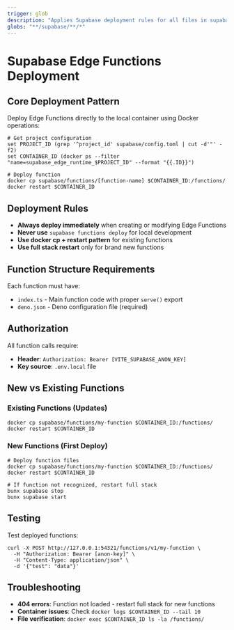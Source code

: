 ```yaml
---
trigger: glob
description: "Applies Supabase deployment rules for all files in supabase directories"
globs: "**/supabase/**/*"
---
```


# Supabase Edge Functions Deployment

## Core Deployment Pattern

Deploy Edge Functions directly to the local container using Docker operations:

```fish
# Get project configuration
set PROJECT_ID (grep '^project_id' supabase/config.toml | cut -d'"' -f2)
set CONTAINER_ID (docker ps --filter "name=supabase_edge_runtime_$PROJECT_ID" --format "{{.ID}}")

# Deploy function
docker cp supabase/functions/[function-name] $CONTAINER_ID:/functions/
docker restart $CONTAINER_ID
```

## Deployment Rules

- **Always deploy immediately** when creating or modifying Edge Functions
- **Never use** `supabase functions deploy` for local development
- **Use docker cp + restart pattern** for existing functions
- **Use full stack restart** only for brand new functions

## Function Structure Requirements

Each function must have:
- `index.ts` - Main function code with proper `serve()` export
- `deno.json` - Deno configuration file (required)

## Authorization

All function calls require:
- **Header**: `Authorization: Bearer [VITE_SUPABASE_ANON_KEY]`
- **Key source**: `.env.local` file

## New vs Existing Functions

### Existing Functions (Updates)
```fish
docker cp supabase/functions/my-function $CONTAINER_ID:/functions/
docker restart $CONTAINER_ID
```

### New Functions (First Deploy)
```fish
# Deploy function files
docker cp supabase/functions/my-function $CONTAINER_ID:/functions/
docker restart $CONTAINER_ID

# If function not recognized, restart full stack
bunx supabase stop
bunx supabase start
```

## Testing

Test deployed functions:
```fish
curl -X POST http://127.0.0.1:54321/functions/v1/my-function \
  -H "Authorization: Bearer [anon-key]" \
  -H "Content-Type: application/json" \
  -d '{"test": "data"}'
```

## Troubleshooting

- **404 errors**: Function not loaded - restart full stack for new functions
- **Container issues**: Check `docker logs $CONTAINER_ID --tail 10`
- **File verification**: `docker exec $CONTAINER_ID ls -la /functions/`